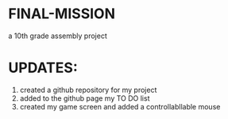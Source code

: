 # FINAL-MISSION
a 10th grade assembly project

# UPDATES:
1. created a github repository for my project
2. added to the github page my TO DO list 
3. created my game screen and added a controllabllable mouse

